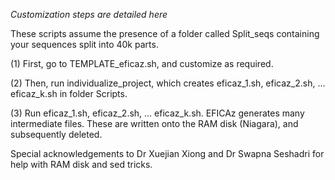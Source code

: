 _Customization steps are detailed here_

These scripts assume the presence of a folder called Split_seqs containing your sequences split into 40k parts.

(1) First, go to TEMPLATE_eficaz.sh, and customize as required.

(2) Then, run individualize_project, which creates eficaz_1.sh, eficaz_2.sh, ... eficaz_k.sh in folder Scripts.

(3) Run eficaz_1.sh, eficaz_2.sh, ... eficaz_k.sh.
EFICAz generates many intermediate files.  These are written onto the RAM disk (Niagara), and subsequently deleted.

Special acknowledgements to Dr Xuejian Xiong and Dr Swapna Seshadri for help with RAM disk and sed tricks.